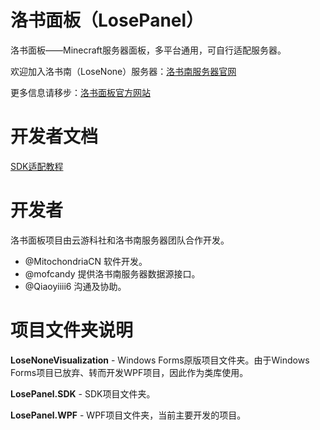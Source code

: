 # 洛书面板（LosePanel）
洛书面板——Minecraft服务器面板，多平台通用，可自行适配服务器。

欢迎加入洛书南（LoseNone）服务器：[洛书南服务器官网](www.losenone.cn)

更多信息请移步：[洛书面板官方网站](https://lp.apocalypse.icu)

# 开发者文档
[SDK适配教程](http://lp.apocalypse.icu/programming.html)

# 开发者
洛书面板项目由云游科社和洛书南服务器团队合作开发。

- @MitochondriaCN 软件开发。
- @mofcandy 提供洛书南服务器数据源接口。
- @Qiaoyiiii6 沟通及协助。

# 项目文件夹说明
**LoseNoneVisualization** - Windows Forms原版项目文件夹。由于Windows Forms项目已放弃、转而开发WPF项目，因此作为类库使用。

**LosePanel.SDK** - SDK项目文件夹。

**LosePanel.WPF** - WPF项目文件夹，当前主要开发的项目。

